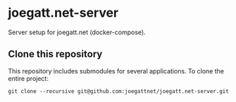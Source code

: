 # joegatt.net-server
Server setup for joegatt.net (docker-compose).

## Clone this repository
This repository includes submodules for several applications. To clone the entire project:

    git clone --recursive git@github.com:joegattnet/joegatt.net-server.git
